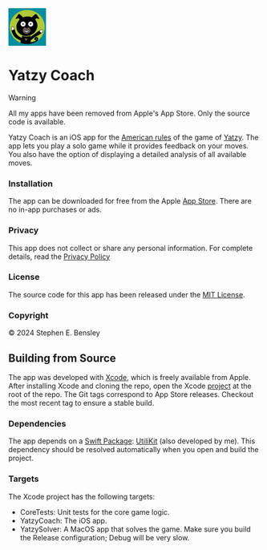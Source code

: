 <img src="docs/app-icon.png" alt="icon" width="75" height="75">

# Yatzy Coach

> [!WARNING]  
> All my apps have been removed from Apple's App Store. Only the source code is available.

Yatzy Coach is an iOS app for the [American rules](https://en.wikipedia.org/wiki/Yahtzee) of the game of [Yatzy](https://en.wikipedia.org/wiki/Yatzy). The app lets you play a solo game while it provides feedback on your moves. You also have the option of displaying a detailed analysis of all available moves.

### Installation

The app can be downloaded for free from the Apple [App Store](https://apps.apple.com/us/app/id6575389687/). There are no in-app purchases or ads.

### Privacy

This app does not collect or share any personal information. For complete details, read the [Privacy Policy](https://stephenbensley.github.io/YatzyCoach/privacy.html)

### License

The source code for this app has been released under the [MIT License](LICENSE).

### Copyright

© 2024 Stephen E. Bensley

## Building from Source

The app was developed with [Xcode](https://developer.apple.com/xcode/), which is freely available from Apple. After installing Xcode and cloning the repo, open the Xcode [project](YatzyCoach.xcodeproj) at the root of the repo. The Git tags correspond to App Store releases. Checkout the most recent tag to ensure a stable build.

### Dependencies

The app depends on a [Swift Package](https://www.swift.org/packages/): [UtiliKit](https://github.com/stephenbensley/UtiliKit) (also developed by me). This dependency should be resolved automatically when you open and build the project.

### Targets

The Xcode project has the following targets:

- CoreTests: Unit tests for the core game logic.
- YatzyCoach: The iOS app.
- YatzySolver: A MacOS app that solves the game. Make sure you build the Release configuration; Debug will be very slow.
